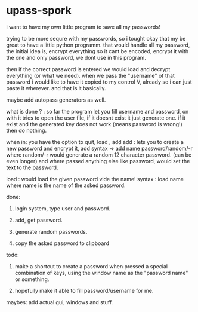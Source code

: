 # upass-spork
i want to have my own little program to save all my passwords!


trying to be more sequre with my passwords, so i tought okay that my be great to have a little python programm.
that would handle all my password,
the initial idea is, encrypt everything so it cant be encoded, encrypt it with the one and only password, we dont use
in this program.

then if the correct password is entered we would load and decrypt everything (or what we need).
when we pass the "username" of that password i would like to have it copied to my control V, already so i can just paste it wherever.
and that is it basically.

maybe add autopass generators as well.


what is done ? :
so far the program let you fill username and password, on with it tries to open the user file,
if it doesnt exist it just generate one.
if it exist and the generated key does not work (means password is wrong!) then do nothing.

when in:
you have the option to quit, load , add
add : lets you to create a new password and encrypt it, add syntax => add name password/random/-r
where random/-r would generate a random 12 character password. (can be even longer)
and where passed anything else like password, would set the text to the password.

load : would load the given password vide the name! syntax : load name
where name is the name of the asked password.




done:
1. login system, type user and password.
2. add, get password.
3. generate random passwords.

4. copy the asked password to clipboard

todo:
1. make a shortcut to create a password when pressed a special combination of keys,
using the window name as the "password name" or something.

2. hopefully make it able to fill password/username for me.

maybes:
add actual gui, windows and stuff.
